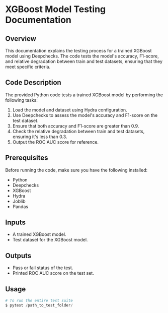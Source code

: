 # XGBoost Model Testing Documentation

## Overview
This documentation explains the testing process for a trained XGBoost model using Deepchecks. The code tests the model's accuracy, F1-score, and relative degradation between train and test datasets, ensuring that they meet specific criteria.

## Code Description
The provided Python code tests a trained XGBoost model by performing the following tasks:

1. Load the model and dataset using Hydra configuration.
2. Use Deepchecks to assess the model's accuracy and F1-score on the test dataset.
3. Ensure that both accuracy and F1-score are greater than 0.9.
4. Check the relative degradation between train and test datasets, ensuring it's less than 0.3.
5. Output the ROC AUC score for reference.

## Prerequisites
Before running the code, make sure you have the following installed:

- Python
- Deepchecks
- XGBoost
- Hydra
- Joblib
- Pandas

## Inputs
- A trained XGBoost model.
- Test dataset for the XGBoost model.

## Outputs
- Pass or fail status of the test.
- Printed ROC AUC score on the test set.

## Usage

```python
# To run the entire test suite
$ pytest /path_to_test_folder/

